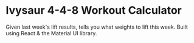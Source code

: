 # Ivysaur 4-4-8 Workout Calculator

Given last week's lift results, tells you what weights to lift this week. Built using React & the Material UI library.
